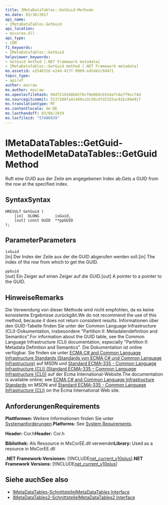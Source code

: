 ```yaml
---
title: IMetaDataTables::GetGuid-Methode
ms.date: 03/30/2017
api_name:
- IMetaDataTables.GetGuid
api_location:
- mscoree.dll
api_type:
- COM
f1_keywords:
- IMetaDataTables::GetGuid
helpviewer_keywords:
- GetGuid method [.NET Framework metadata]
- IMetaDataTables::GetGuid method [.NET Framework metadata]
ms.assetid: a3546316-e24d-417f-9909-e45d42c9d471
topic_type:
- apiref
author: mairaw
ms.author: mairaw
ms.openlocfilehash: 94df2192b0b02f6cf0e068cb554afc6e7f9ec74d
ms.sourcegitcommit: 5137208fa414d9ca3c58cdfd2155ac81bc89e917
ms.translationtype: MT
ms.contentlocale: de-DE
ms.lasthandoff: 03/06/2019
ms.locfileid: "57486939"
---
```

# <a name="imetadatatablesgetguid-method"></a><span data-ttu-id="cfeec-102">IMetaDataTables::GetGuid-Methode</span><span class="sxs-lookup"><span data-stu-id="cfeec-102">IMetaDataTables::GetGuid Method</span></span>
<span data-ttu-id="cfeec-103">Ruft eine GUID aus der Zeile am angegebenen Index ab.</span><span class="sxs-lookup"><span data-stu-id="cfeec-103">Gets a GUID from the row at the specified index.</span></span>  
  
## <a name="syntax"></a><span data-ttu-id="cfeec-104">Syntax</span><span class="sxs-lookup"><span data-stu-id="cfeec-104">Syntax</span></span>  
  
```  
HRESULT GetGuid (   
    [in]  ULONG       ixGuid,  
    [out] const GUID  **ppGUID  
);  
```  
  
## <a name="parameters"></a><span data-ttu-id="cfeec-105">Parameter</span><span class="sxs-lookup"><span data-stu-id="cfeec-105">Parameters</span></span>  
 `ixGuid`  
 <span data-ttu-id="cfeec-106">[in] Der Index der Zeile aus der die GUID abgerufen werden soll.</span><span class="sxs-lookup"><span data-stu-id="cfeec-106">[in] The index of the row from which to get the GUID.</span></span>  
  
 `ppGuid`  
 <span data-ttu-id="cfeec-107">[out] Ein Zeiger auf einen Zeiger auf die GUID.</span><span class="sxs-lookup"><span data-stu-id="cfeec-107">[out] A pointer to a pointer to the GUID.</span></span>  
  
## <a name="remarks"></a><span data-ttu-id="cfeec-108">Hinweise</span><span class="sxs-lookup"><span data-stu-id="cfeec-108">Remarks</span></span>  
 <span data-ttu-id="cfeec-109">Die Verwendung von dieser Methode wird nicht empfohlen, da es keine konsistente Ergebnisse zurückgibt.</span><span class="sxs-lookup"><span data-stu-id="cfeec-109">We do not recommend the use of this method, because it does not return consistent results.</span></span> <span data-ttu-id="cfeec-110">Informationen über den GUID-Tabelle finden Sie unter der Common Language Infrastructure (CLI)-Dokumentation, insbesondere "Partition II: Metadatendefinition and Semantics".</span><span class="sxs-lookup"><span data-stu-id="cfeec-110">For information about the GUID table, see the Common Language Infrastructure (CLI) documentation, especially "Partition II: Metadata Definition and Semantics".</span></span> <span data-ttu-id="cfeec-111">Die Dokumentation ist online verfügbar. Sie finden sie unter [ECMA C# and Common Language Infrastructure Standards (Standards von ECMA C# und Common Language Infrastructure)](https://go.microsoft.com/fwlink/?LinkID=99212) auf MSDN und [Standard ECMA-335 - Common Language Infrastructure (CLI) (Standard ECMA-335 – Common Language Infrastructure (CLI))](https://go.microsoft.com/fwlink/?LinkID=65552) auf der Ecma International-Website.</span><span class="sxs-lookup"><span data-stu-id="cfeec-111">The documentation is available online; see [ECMA C# and Common Language Infrastructure Standards](https://go.microsoft.com/fwlink/?LinkID=99212) on MSDN and [Standard ECMA-335 - Common Language Infrastructure (CLI)](https://go.microsoft.com/fwlink/?LinkID=65552) on the Ecma International Web site.</span></span>  
  
## <a name="requirements"></a><span data-ttu-id="cfeec-112">Anforderungen</span><span class="sxs-lookup"><span data-stu-id="cfeec-112">Requirements</span></span>  
 <span data-ttu-id="cfeec-113">**Plattformen:** Weitere Informationen finden Sie unter [Systemanforderungen](../../../../docs/framework/get-started/system-requirements.md).</span><span class="sxs-lookup"><span data-stu-id="cfeec-113">**Platforms:** See [System Requirements](../../../../docs/framework/get-started/system-requirements.md).</span></span>  
  
 <span data-ttu-id="cfeec-114">**Header:** Cor.h</span><span class="sxs-lookup"><span data-stu-id="cfeec-114">**Header:** Cor.h</span></span>  
  
 <span data-ttu-id="cfeec-115">**Bibliothek:** Als Ressource in MsCorEE.dll verwendet</span><span class="sxs-lookup"><span data-stu-id="cfeec-115">**Library:** Used as a resource in MsCorEE.dll</span></span>  
  
 <span data-ttu-id="cfeec-116">**.NET Framework-Versionen:** [!INCLUDE[net_current_v10plus](../../../../includes/net-current-v10plus-md.md)]</span><span class="sxs-lookup"><span data-stu-id="cfeec-116">**.NET Framework Versions:** [!INCLUDE[net_current_v10plus](../../../../includes/net-current-v10plus-md.md)]</span></span>  
  
## <a name="see-also"></a><span data-ttu-id="cfeec-117">Siehe auch</span><span class="sxs-lookup"><span data-stu-id="cfeec-117">See also</span></span>
- [<span data-ttu-id="cfeec-118">IMetaDataTables-Schnittstelle</span><span class="sxs-lookup"><span data-stu-id="cfeec-118">IMetaDataTables Interface</span></span>](../../../../docs/framework/unmanaged-api/metadata/imetadatatables-interface.md)
- [<span data-ttu-id="cfeec-119">IMetaDataTables2-Schnittstelle</span><span class="sxs-lookup"><span data-stu-id="cfeec-119">IMetaDataTables2 Interface</span></span>](../../../../docs/framework/unmanaged-api/metadata/imetadatatables2-interface.md)
